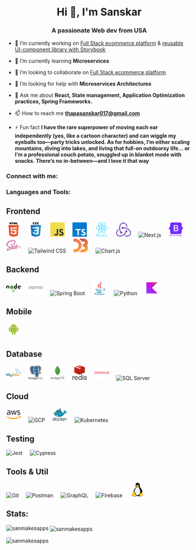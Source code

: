 <h1 align="center">Hi 👋, I'm Sanskar</h1>
<h3 align="center">A passionate Web dev from USA</h3>

- 🔭 I’m currently working on [Full Stack ecommerce platform](https://github.com/sanMakesApps/one-cart) & [reusable UI-component library with Storybook](https://github.com/sanMakesApps/ui-book)

- 🌱 I’m currently learning **Microservices**

- 👯 I’m looking to collaborate on [Full Stack ecommerce platform](https://github.com/sanMakesApps/one-cart)

- 🤝 I’m looking for help with **Microservices Architectures**

- 💬 Ask me about **React, State management, Application Optimization practices, Spring Frameworks.**

- 📫 How to reach me **thapasanskar017@gmail.com**

- ⚡ Fun fact **I have the rare superpower of moving each ear independently (yes, like a cartoon character) and can wiggle my eyeballs too—party tricks unlocked. As for hobbies, I’m either scaling mountains, diving into lakes, and living that full-on outdoorsy life… or I’m a professional couch potato, snuggled up in blanket mode with snacks. There’s no in-between—and I love it that way**

<h3 align="left">Connect with me:</h3>
<p align="left">
</p>

<h3 align="left">Languages and Tools:</h3>


## Frontend
<p align="left" gap="10px">
  <img src="https://raw.githubusercontent.com/devicons/devicon/master/icons/html5/html5-original-wordmark.svg" alt="HTML" width="40" height="40"/> &nbsp;&nbsp;&nbsp;
  <img src="https://raw.githubusercontent.com/devicons/devicon/master/icons/css3/css3-original-wordmark.svg" alt="CSS" width="40" height="40"/> &nbsp;&nbsp;&nbsp;
  <img src="https://raw.githubusercontent.com/devicons/devicon/master/icons/javascript/javascript-original.svg" alt="JavaScript" width="40" height="40" /> &nbsp;&nbsp;&nbsp;
  <img src="https://raw.githubusercontent.com/devicons/devicon/master/icons/typescript/typescript-original.svg" alt="TypeScript" width="40" height="40" /> &nbsp;&nbsp;&nbsp;
  <img src="https://raw.githubusercontent.com/devicons/devicon/master/icons/react/react-original-wordmark.svg" alt="React" width="40" height="40"/> &nbsp;&nbsp;&nbsp;
  <img src="https://raw.githubusercontent.com/devicons/devicon/master/icons/redux/redux-original.svg" alt="Redux" width="40" height="40"/> &nbsp;&nbsp;&nbsp;
  <img src="https://cdn.worldvectorlogo.com/logos/nextjs-2.svg" alt="Next.js" width="40" height="40"/> &nbsp;&nbsp;&nbsp;
  <img src="https://raw.githubusercontent.com/devicons/devicon/master/icons/bootstrap/bootstrap-plain-wordmark.svg" alt="Bootstrap" width="40" height="40"/> &nbsp;&nbsp;&nbsp;
  <img src="https://raw.githubusercontent.com/devicons/devicon/master/icons/sass/sass-original.svg" alt="SASS" width="40" height="40"/> &nbsp;&nbsp;&nbsp;
  <img src="https://www.vectorlogo.zone/logos/tailwindcss/tailwindcss-icon.svg" alt="Tailwind CSS" width="40" height="40"/> &nbsp;&nbsp;&nbsp;
  <img src="https://raw.githubusercontent.com/devicons/devicon/master/icons/d3js/d3js-original.svg" alt="D3.js" width="40" height="40"/> &nbsp;&nbsp;&nbsp;
  <img src="https://www.chartjs.org/media/logo-title.svg" alt="Chart.js" width="40" height="40"/> &nbsp;&nbsp;&nbsp;
</p>

## Backend
<p align="left"> 
  <img src="https://raw.githubusercontent.com/devicons/devicon/master/icons/nodejs/nodejs-original-wordmark.svg" alt="Node.js" width="40" height="40"/>  &nbsp;&nbsp;&nbsp;
  <img src="https://raw.githubusercontent.com/devicons/devicon/master/icons/express/express-original-wordmark.svg" alt="Express.js" width="40" height="40"/>  &nbsp;&nbsp;&nbsp;
  <img src="https://www.vectorlogo.zone/logos/springio/springio-icon.svg" alt="Spring Boot" width="40" height="40"/>  &nbsp;&nbsp;&nbsp;
  <img src="https://raw.githubusercontent.com/devicons/devicon/master/icons/java/java-original.svg" alt="Java" width="40" height="40"/>  &nbsp;&nbsp;&nbsp;
  <img src="https://www.vectorlogo.zone/logos/python/python-icon.svg" alt="Python" width="40" height="40"/>  &nbsp;&nbsp;&nbsp;
  <img src="https://raw.githubusercontent.com/devicons/devicon/master/icons/kotlin/kotlin-original.svg" alt="Kotlin" width="40" height="40"/>  &nbsp;&nbsp;&nbsp;
</p>

## Mobile

<p align="left"> 
  <img src="https://raw.githubusercontent.com/devicons/devicon/master/icons/android/android-original-wordmark.svg" alt="Android" width="40" height="40"/>
</p>

## Database
<p align="left"> 
  <img src="https://raw.githubusercontent.com/devicons/devicon/master/icons/mysql/mysql-original-wordmark.svg" alt="MySQL" width="40" height="40"/>  &nbsp;&nbsp;&nbsp;
  <img src="https://raw.githubusercontent.com/devicons/devicon/master/icons/postgresql/postgresql-original-wordmark.svg" alt="PostgreSQL" width="40" height="40"/>  &nbsp;&nbsp;&nbsp;
  <img src="https://raw.githubusercontent.com/devicons/devicon/master/icons/mongodb/mongodb-original-wordmark.svg" alt="MongoDB" width="40" height="40"/>  &nbsp;&nbsp;&nbsp;
  <img src="https://raw.githubusercontent.com/devicons/devicon/master/icons/redis/redis-original-wordmark.svg" alt="Redis" width="40" height="40"/>  &nbsp;&nbsp;&nbsp;
  <img src="https://raw.githubusercontent.com/devicons/devicon/master/icons/oracle/oracle-original.svg" alt="Oracle" width="40" height="40"/>  &nbsp;&nbsp;&nbsp;
  <img src="https://www.svgrepo.com/show/303229/microsoft-sql-server-logo.svg" alt="SQL Server" width="40" height="40"/>  &nbsp;&nbsp;&nbsp;
</p>

## Cloud
<p align="left"> 
  <img src="https://raw.githubusercontent.com/devicons/devicon/master/icons/amazonwebservices/amazonwebservices-original-wordmark.svg" alt="AWS" width="40" height="40"/>  &nbsp;&nbsp;&nbsp;
  <img src="https://www.vectorlogo.zone/logos/google_cloud/google_cloud-icon.svg" alt="GCP" width="40" height="40"/>  &nbsp;&nbsp;&nbsp;
  <img src="https://raw.githubusercontent.com/devicons/devicon/master/icons/docker/docker-original-wordmark.svg" alt="Docker" width="40" height="40"/>  &nbsp;&nbsp;&nbsp;
  <img src="https://www.vectorlogo.zone/logos/kubernetes/kubernetes-icon.svg" alt="Kubernetes" width="40" height="40"/>  &nbsp;&nbsp;&nbsp;
</p>

## Testing
<p align="left"> 
  <img src="https://www.vectorlogo.zone/logos/jestjsio/jestjsio-icon.svg" alt="Jest" width="40" height="40"/>  &nbsp;&nbsp;&nbsp;
  <img src="https://raw.githubusercontent.com/simple-icons/simple-icons/master/icons/cypress.svg" alt="Cypress" width="40" height="40"/>  &nbsp;&nbsp;&nbsp;
</p>

## Tools & Util
<p align="left"> 
  <img src="https://www.vectorlogo.zone/logos/git-scm/git-scm-icon.svg" alt="Git" width="40" height="40"/>  &nbsp;&nbsp;&nbsp;
  <img src="https://www.vectorlogo.zone/logos/getpostman/getpostman-icon.svg" alt="Postman" width="40" height="40"/>  &nbsp;&nbsp;&nbsp;
  <img src="https://www.vectorlogo.zone/logos/graphql/graphql-icon.svg" alt="GraphQL" width="40" height="40"/>  &nbsp;&nbsp;&nbsp;
  <img src="https://www.vectorlogo.zone/logos/firebase/firebase-icon.svg" alt="Firebase" width="40" height="40"/>  &nbsp;&nbsp;&nbsp;
  <img src="https://raw.githubusercontent.com/devicons/devicon/master/icons/linux/linux-original.svg" alt="Linux" width="40" height="40"/> &nbsp;&nbsp;&nbsp;
</p>

## Stats:

<p><img align="left" src="https://github-readme-stats.vercel.app/api/top-langs?username=sanmakesapps&show_icons=true&locale=en&layout=compact" alt="sanmakesapps" /></p>

<p>&nbsp;<img align="center" src="https://github-readme-stats.vercel.app/api?username=sanmakesapps&show_icons=true&locale=en" alt="sanmakesapps" /></p>

<p><img align="center" src="https://github-readme-streak-stats.herokuapp.com/?user=sanmakesapps&" alt="sanmakesapps" /></p>
